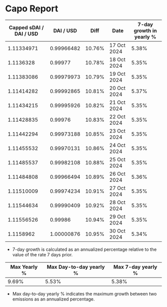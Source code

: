 # Capo Report

| Capped sDAI / DAI / USD | DAI / USD  | Diff   | Date        | 7-day growth in yearly % |
| ----------------------- | ---------- | ------ | ----------- | ------------------------ |
| 1.11334971              | 0.99966482 | 10.76% | 17 Oct 2024 | 5.38%                    |
| 1.1136328               | 0.99977    | 10.78% | 18 Oct 2024 | 5.35%                    |
| 1.11383086              | 0.99979973 | 10.79% | 19 Oct 2024 | 5.35%                    |
| 1.11414282              | 0.99992865 | 10.81% | 20 Oct 2024 | 5.37%                    |
| 1.11434215              | 0.99995926 | 10.82% | 21 Oct 2024 | 5.35%                    |
| 1.11428835              | 0.99976    | 10.83% | 22 Oct 2024 | 5.35%                    |
| 1.11442294              | 0.99973188 | 10.85% | 23 Oct 2024 | 5.35%                    |
| 1.11455532              | 0.99970131 | 10.86% | 24 Oct 2024 | 5.35%                    |
| 1.11485537              | 0.99982108 | 10.88% | 25 Oct 2024 | 5.35%                    |
| 1.11484808              | 0.99966494 | 10.89% | 26 Oct 2024 | 5.36%                    |
| 1.11510009              | 0.99974234 | 10.91% | 27 Oct 2024 | 5.35%                    |
| 1.11544634              | 0.99990409 | 10.92% | 28 Oct 2024 | 5.35%                    |
| 1.11556526              | 0.99986    | 10.94% | 29 Oct 2024 | 5.35%                    |
| 1.1158962               | 1.00000876 | 10.95% | 30 Oct 2024 | 5.34%                    |

- 7-day growth is calculated as an annualized percentage relative to the value of the rate 7 days prior.

| Max Yearly % | Max Day-to-day yearly % | Max 7-day yearly % |
| ------------ | ----------------------- | ------------------ |
| 9.69%        | 5.53%                   | 5.38%              |

- Max day-to-day yearly % indicates the maximum growth between two emissions as an annualized percentage.
